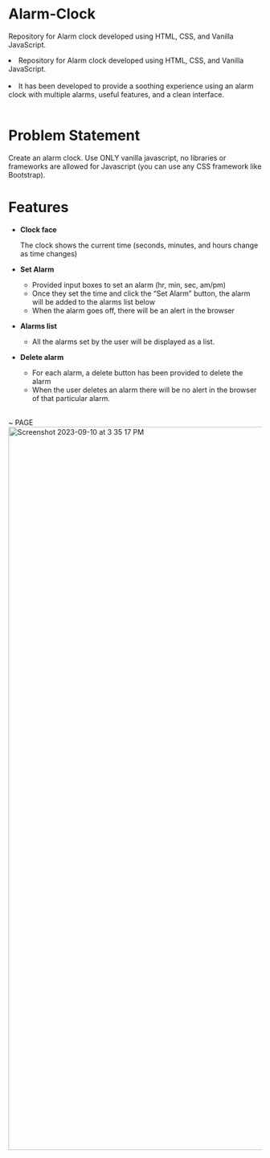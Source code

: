 # Alarm-Clock

Repository for Alarm clock developed using HTML, CSS, and Vanilla JavaScript.
<li>Repository for Alarm clock developed using HTML, CSS, and Vanilla JavaScript.</li>
<br>
<li> It has been developed to provide a soothing experience using an alarm clock with multiple alarms, useful features, and a clean interface.</li>
<br>

# Problem Statement

Create an alarm clock. Use ONLY vanilla javascript, no libraries or frameworks are allowed for Javascript (you can use any CSS framework like Bootstrap).
<br>

# Features
- <b>Clock face</b><br>

  The clock shows the current time (seconds, minutes, and hours change as time changes)

- <b>Set Alarm</b> <br>

  - Provided input boxes to set an alarm (hr, min, sec, am/pm)
  - Once they set the time and click the “Set Alarm” button, the alarm will be added to the alarms list below
  - When the alarm goes off, there will be an alert in the browser

- <b>Alarms list</b> <br>

  - All the alarms set by the user will be displayed as a list.
 
- <b>Delete alarm</b> <br>
  - For each alarm, a delete button has been provided to delete the alarm
  - When the user deletes an alarm there will be no alert in the browser of that particular alarm.

<br>
  ~ PAGE
<br>
<img width="1440" alt="Screenshot 2023-09-10 at 3 35 17 PM" src="https://github.com/Shirishashankar/Alarm-Clock/assets/144225998/a7f132fd-a90b-4a7f-b6a7-2541fec44818">











